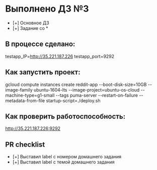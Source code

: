 # Выполнено ДЗ №3

 - [+] Основное ДЗ
 - [+] Задание со *

## В процессе сделано:
 testapp_IP=http://35.221.187.226
 testapp_port=9292
## Как запустить проект:
 gcloud compute instances create reddit-app --boot-disk-size=10GB  --image-family ubuntu-1604-lts  --image-project=ubuntu-os-cloud  --machine-type=g1-small  --tags puma-server  --restart-on-failure --metadata-from-file startup-script=./deploy.sh

## Как проверить работоспособность:
 http://35.221.187.226:9292

## PR checklist
 - [+] Выставил label с номером домашнего задания
 - [+] Выставил label с темой домашнего задания

